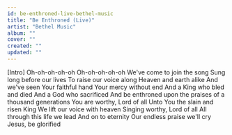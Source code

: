 ```yaml
---
id: be-enthroned-live-bethel-music
title: "Be Enthroned (Live)"
artist: "Bethel Music"
album: ""
cover: ""
created: ""
updated: ""
---
```


[Intro]
Oh-oh-oh-oh-oh
Oh-oh-oh-oh-oh
We've come to join the song
Sung long before our lives
To raise our voice along
Heaven and earth alike
And we've seen Your faithful hand
Your mercy without end
And a King who bled and died
And a God who sacrificed
And be enthroned upon the praises of a thousand generations
You are worthy, Lord of all
Unto You the slain and risen King
We lift our voice with heaven
Singing worthy, Lord of all
All through this life we lead
And on to eternity
Our endless praise we'll cry
Jesus, be glorified